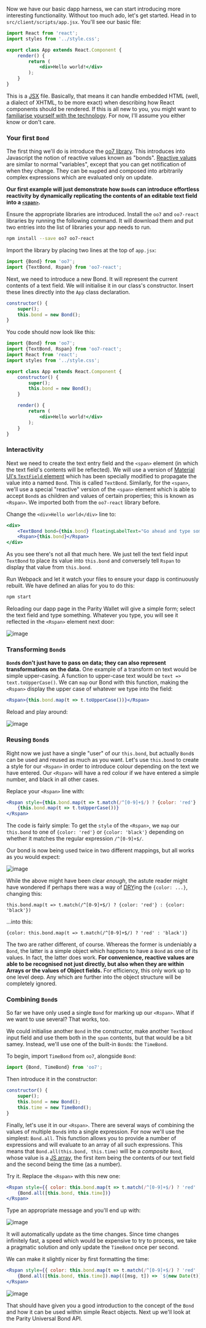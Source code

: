 Now we have our basic dapp harness, we can start introducing more interesting functionality. Without too much ado, let's get started. Head in to `src/client/scripts/app.jsx`. You'll see our basic file:

```jsx
import React from 'react';
import styles from '../style.css';

export class App extends React.Component {
	render() {
		return (
			<div>Hello world!</div>
		);
	}
}
```

This is a [JSX](https://facebook.github.io/jsx/) file. Basically, that means it can handle embedded HTML (well, a dialect of XHTML, to be more exact) when describing how React components should be rendered. If this is all new to you, you might want to [familiarise yourself with the technology](http://www.hackingwithreact.com/read/1/3/introduction-to-jsx). For now, I'll assume you either know or don't care.

### Your first `Bond`

The first thing we'll do is introduce the [oo7 library](https://github.com/ethcore/oo7). This introduces into Javascript the notion of reactive values known as "bonds". [Reactive values](https://en.wikipedia.org/wiki/Reactive_programming) are similar to normal "variables", except that you can get notification of when they change. They can be `map`ped and composed into arbitrarily complex expressions which are evaluated only on update.

**Our first example will just demonstrate how `Bond`s can introduce effortless reactivity by dynamically replicating the contents of an editable text field into a [`<span>`](https://developer.mozilla.org/en-US/docs/Web/HTML/Element/span).**

Ensure the appropriate libraries are introduced. Install the `oo7` and `oo7-react` libraries by running the following command. It will download them and put two entries into the list of libraries your app needs to run.

```sh
npm install --save oo7 oo7-react
```

Import the library by placing two lines at the top of `app.jsx`:

```jsx
import {Bond} from 'oo7';
import {TextBond, Rspan} from 'oo7-react';
```

Next, we need to introduce a new Bond. It will represent the current contents of a text field. We will initialise it in our class's constructor. Insert these lines directly into the `App` class declaration.

```jsx
constructor() {
	super();
	this.bond = new Bond();
}
```

You code should now look like this:

```jsx
import {Bond} from 'oo7';
import {TextBond, Rspan} from 'oo7-react';
import React from 'react';
import styles from '../style.css';

export class App extends React.Component {
	constructor() {
		super();
		this.bond = new Bond();
	}

	render() {
		return (
			<div>Hello world!</div>
		);
	}
}
```

### Interactivity

Next we need to create the text entry field and the  `<span>` element (in which the text field's contents will be reflected). We will use a version of [Material UI's `TextField` element](http://www.material-ui.com/#/components/text-field) which has been specially modified to propagate the value into a named `Bond`. This is called `TextBond`. Similarly, for the `<span>`, we'll use a special "reactive" version of the `<span>` element which is able to accept `Bond`s as children and values of certain properties; this is known as `<Rspan>`. We imported both from the `oo7-react` library before.

Change the `<div>Hello world</div>` line to:

```jsx
<div>
	<TextBond bond={this.bond} floatingLabelText="Go ahead and type some text"/>
	<Rspan>{this.bond}</Rspan>
</div>
```

As you see there's not all that much here. We just tell the text field input `TextBond` to place its value into `this.bond` and conversely tell `Rspan` to display that value from `this.bond`.

Run Webpack and let it watch your files to ensure your dapp is continuously rebuilt. We have defined an alias for you to do this:

```sh
npm start
```

Reloading our dapp page in the Parity Wallet will give a simple form; select the text field and type something. Whatever you type, you will see it reflected in the `<Rspan>` element next door:

![image](https://cloud.githubusercontent.com/assets/138296/22694357/e9eae790-ed14-11e6-898b-932b56847a18.png)

### Transforming `Bond`s

**`Bond`s don't just have to pass on data; they can also represent transformations on the data.** One example of a transform on text would be simple upper-casing. A function to upper-case text would be `text => text.toUpperCase()`. We can `map` our Bond with this function, making the `<Rspan>` display the upper case of whatever we type into the field:

```jsx
<Rspan>{this.bond.map(t => t.toUpperCase())}</Rspan>
```

Reload and play around:

![image](https://cloud.githubusercontent.com/assets/138296/22694526/9f1bf442-ed15-11e6-9e46-f3752f479b76.png)

### Reusing `Bond`s

Right now we just have a single "user" of our `this.bond`, but actually `Bond`s can be used and reused as much as you want. Let's use `this.bond` to create a style for our `<Rspan>` in order to introduce colour depending on the text we have entered. Our `<Rspan>` will have a red colour if we have entered a simple number, and black in all other cases.

Replace your `<Rspan>` line with:

```jsx
<Rspan style={this.bond.map(t => t.match(/^[0-9]+$/) ? {color: 'red'} : {color: 'black'})}>
	{this.bond.map(t => t.toUpperCase())}
</Rspan>
```

The code is fairly simple: To get the `style` of the `<Rspan>`, we `map` our `this.bond` to one of `{color: 'red'}` or `{color: 'black'}` depending on whether it matches the regular expression `/^[0-9]+$/`.

Our bond is now being used twice in two different mappings, but all works as you would expect:

![image](https://cloud.githubusercontent.com/assets/138296/22694918/fa77761c-ed16-11e6-9d18-7431c79eceb3.png)

While the above might have been clear _enough_, the astute reader might have wondered if perhaps there was a way of [DRY](https://en.wikipedia.org/wiki/Don%27t_repeat_yourself)ing the `{color: ...}`, changing this:

```
this.bond.map(t => t.match(/^[0-9]+$/) ? {color: 'red'} : {color: 'black'})
```

...into this:

```
{color: this.bond.map(t => t.match(/^[0-9]+$/) ? 'red' : 'black')}
```

The two are rather different, of course. Whereas the former is undeniably a `Bond`, the latter is a simple object which happens to have a `Bond` as one of its values. In fact, the latter does work. **For convenience, reactive values are able to be recognised not just directly, but also when they are within Arrays or the values of Object fields.** For efficiency, this only work up to one level deep. Any which are further into the object structure will be completely ignored.

### Combining `Bond`s

So far we have only used a single `Bond` for marking up our `<Rspan>`. What if we want to use several? That works, too.

We could initialise another `Bond` in the constructor, make another `TextBond` input field and use them both in the `span` contents, but that would be a bit samey. Instead, we'll use one of the built-in `Bond`s: the `TimeBond`.

To begin, import `TimeBond` from `oo7`, alongside `Bond`:

```jsx
import {Bond, TimeBond} from 'oo7';
```

Then introduce it in the constructor:

```jsx
constructor() {
	super();
	this.bond = new Bond();
	this.time = new TimeBond();
}
```

Finally, let's use it in our `<Rspan>`. There are several ways of combining the values of multiple `Bond`s into a single expression. For now we'll use the simplest: `Bond.all`. This function allows you to provide a number of expressions and will evaluate to an array of all such expressions. This means that `Bond.all(this.bond, this.time)` will be a _composite_ `Bond`, whose value is a [JS array](https://developer.mozilla.org/en-US/docs/Web/JavaScript/Reference/Global_Objects/array), the first item being the contents of our text field and the second being the time (as a number).

Try it. Replace the `<Rspan>` with this new one:

```jsx
<Rspan style={{ color: this.bond.map(t => t.match(/^[0-9]+$/) ? 'red' : 'black') }}>
	{Bond.all([this.bond, this.time])}
</Rspan>
```

Type an appropriate message and you'll end up with:

![image](https://cloud.githubusercontent.com/assets/138296/22697591/e779b292-ed1f-11e6-8beb-2ff654e6ac02.png)

It will automatically update as the time changes. Since time changes infinitely fast, a speed which would be expensive to try to process, we take a pragmatic solution and only update the `TimeBond` once per second.

We can make it slightly nicer by first formatting the time:

```jsx
<Rspan style={{ color: this.bond.map(t => t.match(/^[0-9]+$/) ? 'red' : 'black') }}>
	{Bond.all([this.bond, this.time]).map(([msg, t]) => `${new Date(t)}: ${msg}`)}
</Rspan>
```

![image](https://cloud.githubusercontent.com/assets/138296/22697729/62243e2c-ed20-11e6-931a-1693dd865837.png)

That should have given you a good introduction to the concept of the `Bond` and how it can be used within simple React objects. Next up we'll look at the Parity Universal Bond API.